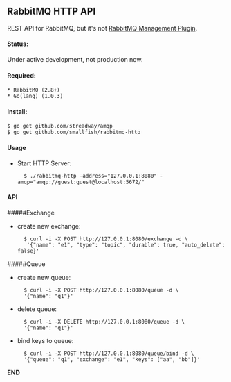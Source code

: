 ## RabbitMQ HTTP API

REST API for RabbitMQ, but it's not [RabbitMQ Management Plugin](http://www.rabbitmq.com/management.html).

#### Status:

Under active development, not production now.

#### Required:

    * RabbitMQ (2.8+)
    * Go(lang) (1.0.3)

#### Install:

    $ go get github.com/streadway/amqp
    $ go get github.com/smallfish/rabbitmq-http

#### Usage

* Start HTTP Server:

        $ ./rabbitmq-http -address="127.0.0.1:8080" -amqp="amqp://guest:guest@localhost:5672/"

#### API

#####Exchange

* create new exchange:
        
        $ curl -i -X POST http://127.0.0.1:8080/exchange -d \
         '{"name": "e1", "type": "topic", "durable": true, "auto_delete": false}'
        

#####Queue

* create new queue:

        $ curl -i -X POST http://127.0.0.1:8080/queue -d \
        '{"name": "q1"}'
        
* delete queue:

        $ curl -i -X DELETE http://127.0.0.1:8080/queue -d \
        '{"name": "q1"}'
        
* bind keys to queue:

        $ curl -i -X POST http://127.0.0.1:8080/queue/bind -d \
        '{"queue": "q1", "exchange": "e1", "keys": ["aa", "bb"]}'

__END__

